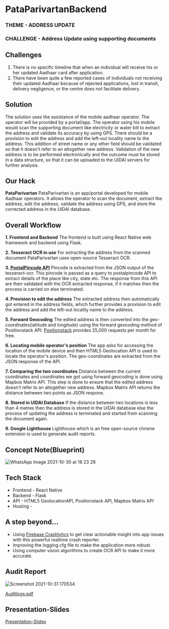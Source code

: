# PataParivartanBackend

### THEME - ADDRESS UPDATE
### CHALLENGE - Address Update using supporting documents

## Challenges
1. There is no specific timeline that when an individual will receive his or her updated Aadhaar card after application.
2. There have been quite a few reported cases of individuals not receiving their updated Aadhaar because of rejected applications, lost in transit, delivery negligence, or the centre does not facilitate delivery.

## Solution
The solution uses the assistance of the mobile aadhaar operator. The operator will be provided by a portal/app. The operator using his mobile would scan the supporting document like electricity or water bill to extract the address and validate its accuracy by using GPS. There should be a provision to edit the address and add the left-out locality name to the address. This addition of street name or any other field should be validated so that it doesn't refer to an altogether new address. Validation of the new address is to be performed electronically and the outcome must be stored in a data structure, so that it can be uploaded to the UIDAI servers for further analysis. 

## Our Hack
**PataParivartan**
PataParivartan is an app/portal developed for mobile Aadhaar operators. It allows the operator to scan the document, extract the address, edit the address, validate the address using GPS, and store the corrected address in the UIDAI database.

## Overall Workflow
**1. Frontend and Backend**
The frontend is built using React Native web framework and backend using Flask. 

**2. Tesseract OCR in use**
For extracting the address from the scanned document PataParivartan uses open-source Tesseract OCR. 

**3. [PostalPincode API](http://www.postalpincode.in/Api-Details)**
Pincode is extracted from the JSON output of the tesseract-ocr. This pincode is passed as a query to postalpincode API to extract details of the place like city, state etc. The response from this API are then validated with the OCR extracted response, if it matches then the process is carried on else terminated.

**4. Provision to edit the address**
The extracted address then automatically got entered in the address fields, which further provides a provision to edit the address and add the left-out locality name to the address.

**5. Forward Geocoding**
The edited address is then converted into the geo-coordinates(latitude and longitude) using the forward geocoding method of Positionstack API. [Positionstack](https://positionstack.com/) provides 25,000 requests per month for free.

**6. Locating mobile operator's position**
The app asks for accessing the location of the mobile device and then HTML5 Geolocation API is used to locate the operator's position. The geo-coordinates are extracted from the JSON response of the API. 

**7. Comparing the two coordinates**
Distance between the current coordinates and coordinates we got using forward geocoding is done using Mapbox Matrix API. This step is done to ensure that the edited address doesn't refer to an altogether new address. Mapbox Matrix API returns the distance between two points as JSON respone.

**8. Stored in UIDAI Database**
If the distance between two locations is less than 4 metres then the address is stored in the UIDAI  database else the process of updating the address is terminated and started from scanning the document again.

**9. Google Lighthouse**
Lighthouse which is an free open-source chrome extension is used to generate audit reports.

## Concept Note(Blueprint)
![WhatsApp Image 2021-10-30 at 18 23 28](https://user-images.githubusercontent.com/69745609/139577963-c51fcbc2-76ab-44ce-9e08-63c7e4974d37.jpeg)

## Tech Stack
* Frontend - React Native
* Backend - Flask
* API - HTML5 GeolocationAPI, Positionstack API, Mapbox Matrix API
* Hosting - 

## A step beyond...
* Using [Firebase Crashlytics](https://firebase.google.com/docs/crashlytics) to get clear actionable insight into app issues with this powerful realtime crash reporter.
* Improving the logging.cfg file to make the application more robust.
* Using computer vision algorithms to create OCR API to make it more accurate.

## Audit Report
![Screenshot 2021-10-31 170534](https://user-images.githubusercontent.com/69745609/139581400-b42de443-1010-4e32-9022-be7454603063.png)

[Auditlogs.pdf](https://github.com/MPUATFORCES/PataParivartanBackend/files/7448532/Auditlogs.pdf)

## Presentation-Slides
[Presentation-Slides](https://www.canva.com/design/DAEuH3MhCrU/share/preview?token=Ic546kbhcW22ZJP5prKIKA&role=EDITOR&utm_content=DAEuH3MhCrU&utm_campaign=designshare&utm_medium=link&utm_source=sharebutton)
